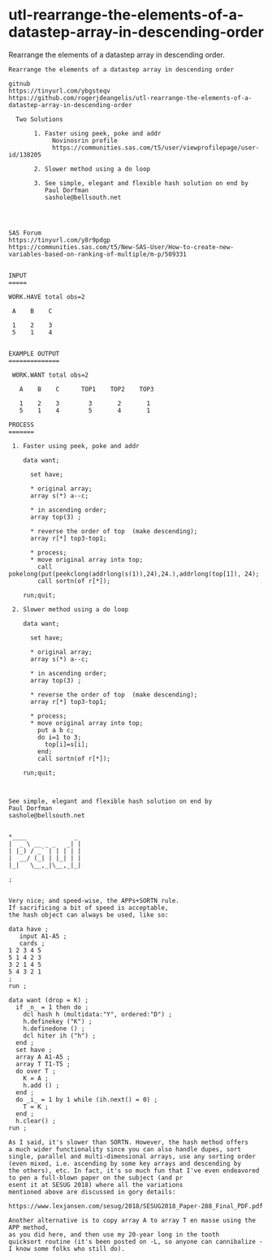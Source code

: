 # utl-rearrange-the-elements-of-a-datastep-array-in-descending-order
Rearrange the elements of a datastep array in descending order.

    Rearrange the elements of a datastep array in descending order                                                    
                                                                                                                      
    gitnub                                                                                                            
    https://tinyurl.com/ybgsteqv                                                                                      
    https://github.com/rogerjdeangelis/utl-rearrange-the-elements-of-a-datastep-array-in-descending-order             
                                                                                                                      
      Two Solutions                                                                                                   
                                                                                                                      
           1. Faster using peek, poke and addr                                                                        
                Novinosrin profile                                                                                    
                https://communities.sas.com/t5/user/viewprofilepage/user-id/138205                                    
                                                                                                                      
           2. Slower method using a do loop   
           
           3. See simple, elegant and flexible hash solution on end by                                               
              Paul Dorfman                                                                            
              sashole@bellsouth.net      
           
           
           
                                                                                                                      
    SAS Forum                                                                                                         
    https://tinyurl.com/y8r9pdgp                                                                                      
    https://communities.sas.com/t5/New-SAS-User/How-to-create-new-variables-based-on-ranking-of-multiple/m-p/509331   
                                                                                                                      
                                                                                                                      
    INPUT                                                                                                             
    =====                                                                                                             
                                                                                                                      
    WORK.HAVE total obs=2                                                                                             
                                                                                                                      
     A    B    C                                                                                                      
                                                                                                                      
     1    2    3                                                                                                      
     5    1    4                                                                                                      
                                                                                                                      
                                                                                                                      
    EXAMPLE OUTPUT                                                                                                    
    ==============                                                                                                    
                                                                                                                      
     WORK.WANT total obs=2                                                                                            
                                                                                                                      
       A    B    C      TOP1    TOP2    TOP3                                                                          
                                                                                                                      
       1    2    3        3       2       1                                                                           
       5    1    4        5       4       1                                                                           
                                                                                                                      
    PROCESS                                                                                                           
    =======                                                                                                           
                                                                                                                      
     1. Faster using peek, poke and addr                                                                              
                                                                                                                      
        data want;                                                                                                    
                                                                                                                      
          set have;                                                                                                   
                                                                                                                      
          * original array;                                                                                           
          array s(*) a--c;                                                                                            
                                                                                                                      
          * in ascending order;                                                                                       
          array top(3) ;                                                                                              
                                                                                                                      
          * reverse the order of top  (make descending);                                                              
          array r[*] top3-top1;                                                                                       
                                                                                                                      
          * process;                                                                                                  
          * move original array into top;                                                                             
            call pokelong(put(peekclong(addrlong(s(1)),24),24.),addrlong(top[1]), 24);                                
            call sortn(of r[*]);                                                                                      
                                                                                                                      
        run;quit;                                                                                                     
                                                                                                                      
     2. Slower method using a do loop                                                                                 
                                                                                                                      
        data want;                                                                                                    
                                                                                                                      
          set have;                                                                                                   
                                                                                                                      
          * original array;                                                                                           
          array s(*) a--c;                                                                                            
                                                                                                                      
          * in ascending order;                                                                                       
          array top(3) ;                                                                                              
                                                                                                                      
          * reverse the order of top  (make descending);                                                              
          array r[*] top3-top1;                                                                                       
                                                                                                                      
          * process;                                                                                                  
          * move original array into top;                                                                             
            put a b c;                                                                                                
            do i=1 to 3;                                                                                              
              top[i]=s[i];                                                                                            
            end;                                                                                                      
            call sortn(of r[*]);                                                                                      
                                                                                                                      
        run;quit;                                                                                                     
                                                                                                                      
            
            
    See simple, elegant and flexible hash solution on end by                                
    Paul Dorfman                                                                            
    sashole@bellsouth.net                                                                   
                                                                                            
                                                                                            
    *____             _                                                                     
    |  _ \ __ _ _   _| |                                                                    
    | |_) / _` | | | | |                                                                    
    |  __/ (_| | |_| | |                                                                    
    |_|   \__,_|\__,_|_|                                                                    
                                                                                            
    ;                                                                                       
                                                                                            
                                                                                            
    Very nice; and speed-wise, the APPs+SORTN rule.                                         
    If sacrificing a bit of speed is acceptable,                                            
    the hash object can always be used, like so:                                            
                                                                                            
    data have ;                                                                             
       input A1-A5 ;                                                                        
       cards ;                                                                              
    1 2 3 4 5                                                                               
    5 1 4 2 3                                                                               
    3 2 1 4 5                                                                               
    5 4 3 2 1                                                                               
    ;                                                                                       
    run ;                                                                                   
                                                                                            
    data want (drop = K) ;                                                                  
      if _n_ = 1 then do ;                                                                  
        dcl hash h (multidata:"Y", ordered:"D") ;                                           
        h.definekey ("K") ;                                                                 
        h.definedone () ;                                                                   
        dcl hiter ih ("h") ;                                                                
      end ;                                                                                 
      set have ;                                                                            
      array A A1-A5 ;                                                                       
      array T T1-T5 ;                                                                       
      do over T ;                                                                           
        K = A ;                                                                             
        h.add () ;                                                                          
      end ;                                                                                 
      do _i_ = 1 by 1 while (ih.next() = 0) ;                                               
        T = K ;                                                                             
      end ;                                                                                 
      h.clear() ;                                                                           
    run ;                                                                                   
                                                                                            
    As I said, it's slower than SORTN. However, the hash method offers                      
    a much wider functionality since you can also handle dupes, sort                        
    single, parallel and multi-dimensional arrays, use any sorting order                    
    (even mixed, i.e. ascending by some key arrays and descending by                        
    the others), etc. In fact, it's so much fun that I've even endeavored                   
    to pen a full-blown paper on the subject (and pr                                        
    esent it at SESUG 2018) where all the variations                                        
    mentioned above are discussed in gory details:                                          
                                                                                            
    https://www.lexjansen.com/sesug/2018/SESUG2018_Paper-288_Final_PDF.pdf                  
                                                                                            
    Another alternative is to copy array A to array T en masse using the APP method,        
    as you did here, and then use my 20-year long in the tooth                              
    quicksort routine (it's been posted on -L, so anyone can cannibalize -                  
    I know some folks who still do).                                                        
    
